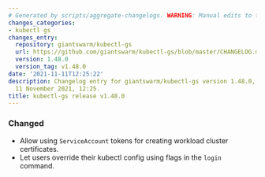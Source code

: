 ```yaml
---
# Generated by scripts/aggregate-changelogs. WARNING: Manual edits to this files will be overwritten.
changes_categories:
- kubectl gs
changes_entry:
  repository: giantswarm/kubectl-gs
  url: https://github.com/giantswarm/kubectl-gs/blob/master/CHANGELOG.md#1480---2021-11-11
  version: 1.48.0
  version_tag: v1.48.0
date: '2021-11-11T12:25:22'
description: Changelog entry for giantswarm/kubectl-gs version 1.48.0, published on
  11 November 2021, 12:25.
title: kubectl-gs release v1.48.0
---
```


### Changed
- Allow using `ServiceAccount` tokens for creating workload cluster certificates.
- Let users override their kubectl config using flags in the `login` command.
